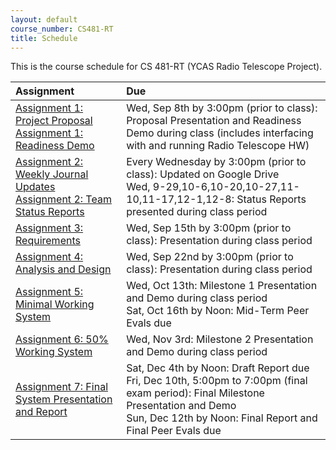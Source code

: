 ```yaml
---
layout: default
course_number: CS481-RT
title: Schedule
---
```


This is the course schedule for CS 481-RT (YCAS Radio Telescope Project).

**Assignment** | **Due**
:--------------|:---------
[Assignment 1: Project Proposal](assign/assign01.html)<br>[Assignment 1: Readiness Demo](assign/assign01.html)  | Wed, Sep 8th by 3:00pm (prior to class): Proposal Presentation and Readiness Demo during class (includes interfacing with and running Radio Telescope HW)
[Assignment 2: Weekly Journal Updates](assign/assign02.html)<br>[Assignment 2: Team Status Reports](assign/assign02.html) | Every Wednesday by 3:00pm (prior to class): Updated on Google Drive<br> Wed, 9-29,10-6,10-20,10-27,11-10,11-17,12-1,12-8: Status Reports presented during class period
[Assignment 3: Requirements](assign/assign03.html)                         | Wed, Sep 15th by 3:00pm (prior to class): Presentation during class period
[Assignment 4: Analysis and Design](assign/assign04.html)                  | Wed, Sep 22nd by 3:00pm (prior to class): Presentation during class period
[Assignment 5: Minimal Working System](assign/assign05.html)               | Wed, Oct 13th: Milestone 1 Presentation and Demo during class period<br>Sat, Oct 16th by Noon: Mid-Term Peer Evals due
[Assignment 6: 50% Working System](assign/assign06.html)                   | Wed, Nov 3rd: Milestone 2 Presentation and Demo during class period
[Assignment 7: Final System Presentation and Report](assign/assign07.html) | Sat, Dec 4th by Noon: Draft Report due<br>Fri, Dec 10th, 5:00pm to 7:00pm (final exam period): Final Milestone Presentation and Demo<br>Sun, Dec 12th by Noon: Final Report and Final Peer Evals due